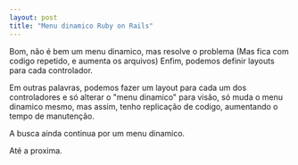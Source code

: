 ```yaml
---
layout: post
title: "Menu dinamico Ruby on Rails"
---
```


Bom, não é bem um menu dinamico, mas resolve o problema (Mas fica com codigo repetido, e aumenta os arquivos) Enfim, podemos definir layouts para cada controlador.

Em outras palavras, podemos fazer um layout para cada um dos controladores e só alterar o "menu dinamico" para visão, só muda o menu dinamico mesmo, mas assim, tenho replicação de codigo, aumentando o tempo de manutenção.

A busca ainda continua por um menu dinamico.

Até a proxima.
